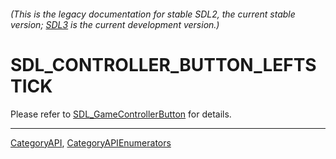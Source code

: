 ###### (This is the legacy documentation for stable SDL2, the current stable version; [SDL3](https://wiki.libsdl.org/SDL3/) is the current development version.)
# SDL_CONTROLLER_BUTTON_LEFTSTICK

Please refer to [SDL_GameControllerButton](SDL_GameControllerButton) for details.

----
[CategoryAPI](CategoryAPI), [CategoryAPIEnumerators](CategoryAPIEnumerators)

